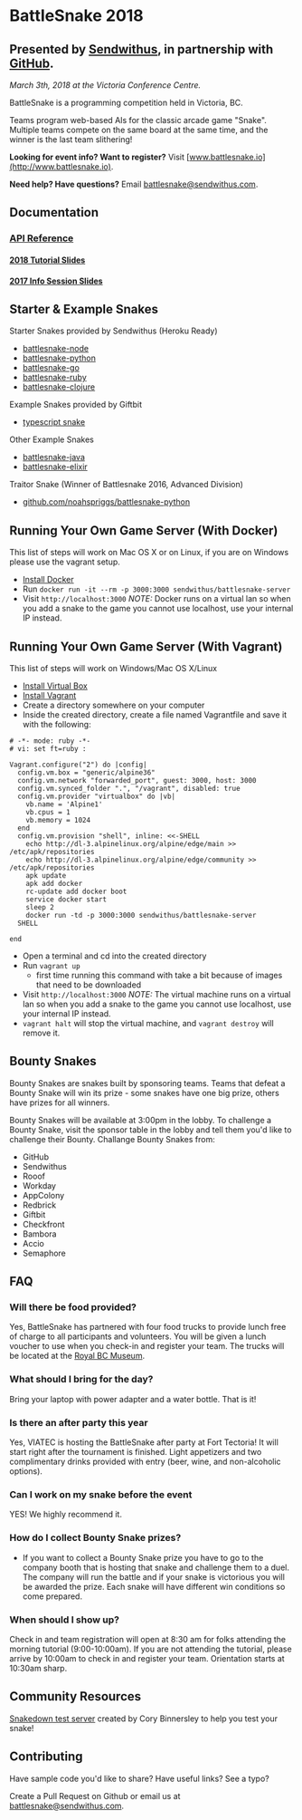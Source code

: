# BattleSnake 2018

## Presented by [Sendwithus](https://www.sendwithus.com), in partnership with [GitHub](https://github.com/).

_March 3th, 2018 at the Victoria Conference Centre._

BattleSnake is a programming competition held in Victoria, BC.

Teams program web-based AIs for the classic arcade game "Snake". Multiple teams compete on the same board at the same time, and the winner is the last team slithering!

__Looking for event info? Want to register?__ Visit [www.battlesnake.io](http://www.battlesnake.io).

__Need help? Have questions?__ Email [battlesnake@sendwithus.com](mailto:battlesnake@sendwithus.com).

## Documentation

### [API Reference](https://github.com/sendwithus/battlesnake-server/)

#### [2018 Tutorial Slides](https://docs.google.com/presentation/d/1PU3PMb6J7AD91qkHQD24IcBFWMuLXXusvOgswfgYI3Q/edit?usp=sharing)

#### [2017 Info Session Slides](http://sendwithus.github.io/battlesnake/present/#/)

## Starter & Example Snakes

Starter Snakes provided by Sendwithus (Heroku Ready)

* [battlesnake-node](https://github.com/sendwithus/battlesnake-node)
* [battlesnake-python](https://github.com/sendwithus/battlesnake-python)
* [battlesnake-go](https://github.com/sendwithus/battlesnake-go)
* [battlesnake-ruby](https://github.com/sendwithus/battlesnake-ruby)
* [battlesnake-clojure](https://github.com/sendwithus/battlesnake-clojure)

Example Snakes provided by Giftbit

* [typescript snake](https://github.com/Giftbit/battlesnake-node-typescript)

Other Example Snakes

* [battlesnake-java](https://github.com/tflinz/BasicBattleSnake2018)
* [battlesnake-elixir](https://github.com/nbw/battlesnake-elixir)

Traitor Snake (Winner of Battlesnake 2016, Advanced Division)

* [github.com/noahspriggs/battlesnake-python](https://github.com/noahspriggs/battlesnake-python)

## Running Your Own Game Server (With Docker)

This list of steps will work on Mac OS X or on Linux, if you are on Windows please use the vagrant setup.

* [Install Docker](https://docs.docker.com/install/)
* Run `docker run -it --rm -p 3000:3000 sendwithus/battlesnake-server`
* Visit `http://localhost:3000` *NOTE:* Docker runs on a virtual lan so when you add a snake to the game you cannot use localhost, use your internal IP instead.

## Running Your Own Game Server (With Vagrant)

This list of steps will work on Windows/Mac OS X/Linux

* [Install Virtual Box](https://www.virtualbox.org/wiki/Downloads)
* [Install Vagrant](https://www.vagrantup.com/downloads.html)
* Create a directory somewhere on your computer
* Inside the created directory, create a file named Vagrantfile and save it with the following:

```vagrantfile
# -*- mode: ruby -*-
# vi: set ft=ruby :

Vagrant.configure("2") do |config|
  config.vm.box = "generic/alpine36"
  config.vm.network "forwarded_port", guest: 3000, host: 3000
  config.vm.synced_folder ".", "/vagrant", disabled: true
  config.vm.provider "virtualbox" do |vb|
    vb.name = 'Alpine1'
    vb.cpus = 1
    vb.memory = 1024
  end
  config.vm.provision "shell", inline: <<-SHELL
    echo http://dl-3.alpinelinux.org/alpine/edge/main >> /etc/apk/repositories
    echo http://dl-3.alpinelinux.org/alpine/edge/community >> /etc/apk/repositories
    apk update
    apk add docker
    rc-update add docker boot
    service docker start
    sleep 2
    docker run -td -p 3000:3000 sendwithus/battlesnake-server
  SHELL

end
```

* Open a terminal and cd into the created directory
* Run `vagrant up`
  * first time running this command with take a bit because of images that need to be downloaded
* Visit `http://localhost:3000` *NOTE:* The virtual machine runs on a virtual lan so when you add a snake to the game you cannot use localhost, use your internal IP instead.
* `vagrant halt` will stop the virtual machine, and `vagrant destroy` will remove it.

## Bounty Snakes

Bounty Snakes are snakes built by sponsoring teams. Teams that defeat a Bounty Snake will win its prize - some snakes have one big prize, others have prizes for all winners.

Bounty Snakes will be available at 3:00pm in the lobby. To challenge a Bounty Snake, visit the sponsor table in the lobby and tell them you'd like to challenge their Bounty. Challange Bounty Snakes from:

* GitHub
* Sendwithus
* Rooof
* Workday
* AppColony
* Redbrick
* Giftbit
* Checkfront
* Bambora
* Accio
* Semaphore

## FAQ

### Will there be food provided?

Yes, BattleSnake has partnered with four food trucks to provide lunch free of charge to all participants and volunteers. You will be given a lunch voucher to use when you check-in and register your team. The trucks will be located at the [Royal BC Museum](http://royalbcmuseum.bc.ca/visit/plan-your-visit/eat-drink).

### What should I bring for the day?

Bring your laptop with power adapter and a water bottle. That is it!

### Is there an after party this year

Yes, VIATEC is hosting the BattleSnake after party at Fort Tectoria! It will start right after the tournament is finished. Light appetizers and two complimentary drinks provided with entry (beer, wine, and non-alcoholic options).

### Can I work on my snake before the event

YES! We highly recommend it.

### How do I collect Bounty Snake prizes?

* If you want to collect a Bounty Snake prize you have to go to the company booth that is hosting that snake and challenge them to a duel. The company will run the battle and if your snake is victorious you will be awarded the prize. Each snake will have different win conditions so come prepared.

### When should I show up?

Check in and team registration will open at 8:30 am for folks attending the morning tutorial (9:00-10:00am). If you are not attending the tutorial, please arrive by 10:00am to check in and register your team. Orientation starts at 10:30am sharp.

## Community Resources

[Snakedown test server](https://play.snakedown.com/) created by Cory Binnersley to help you test your snake!

## Contributing

Have sample code you'd like to share? Have useful links? See a typo?

Create a Pull Request on Github or email us at [battlesnake@sendwithus.com](mailto:battlesnake@sendwithus.com).
